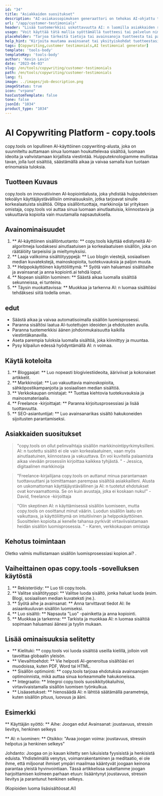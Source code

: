 ```yaml
---
id: "34"
title: "Asiakkaiden suositukset"
description: "AI-asiakassopimuksen generaattori on tehokas AI-ohjattu työkalu, joka auttaa luomaan realistisia ja kiinnostavia asiakkaiden suosituksia tuotteillesi tai palveluillesi.  Säästä aikaa ja vaivaa luomalla aitoja kuulostavia suosituksia, jotka korostavat tarjouksesi etuja ja arvoa."
url: "/app/customer-testimonials"
header: "Lisää tuotemerkkisi uskottavuutta AI: n luomilla asiakkaiden suosituksilla."
usage: "Voit käyttää tätä mallia syöttämällä tuotteesi tai palvelun nimi, avainsanat tai avainominaisuudet, samoin kuin kaikki asiakasnimet tai sijainnit, jotka haluat sisällyttää.  Tämä työkalu tuottaa sitten vakuuttavan ja kiinnostavan asiakkaan suosituksen panoksesi perusteella."
placeholder: "Tarjoa tärkeitä tietoja tai avainsanoja tuotteesta tai palvelusta, esim.  Tuotteen nimi, kuten 'joogamatto', avainominaisuudet, kuten 'ei liuku', 'ympäristöystävällinen' tai asiakasnimet ja sijainnit (valinnainen)."
help_hint: "Kirjoita muutama avainsanat tai yksityiskohdat tuotteestasi tai palvelustasi, ja luomme houkuttelevan asiakkaan suosituksen panoksesi perusteella.  Valinnaisesti voit myös tarjota asiakkaiden nimiä ja sijainteja."
tags: [Copywriting,customer testimonials,AI testimonial generator]
template: 'tools-body'
templateKey: 'tools-body'
author: 'Kevin Levin'
date: "2023-04-03"
slug: /en/tools/copywriting/customer-testimonials
path: /en/tools/copywriting/customer-testimonials
lang: fi
image: ../images/job-description.png
imageStatus: true
icon: "vrpano"
hasCustomTemplate: false
tone: false
jsonId: "1034"
product_type: "1034"
---
```

# AI Copywriting Platform - copy.tools

copy.tools on lopullinen AI-käyttöinen copywriting-alusta, joka on suunniteltu auttamaan sinua luomaan houkuttelevaa sisältöä, luomaan ideoita ja vahvistamaan kirjallista viestintää.  Huipputeknologiamme mullistaa tavan, jolla luot sisältöä, säästämällä aikaa ja vaivaa samalla kun tuotaan erinomaisia ​​tuloksia.

## Tuotteen Kuvaus

copy.tools on innovatiivinen AI-kopiointialusta, joka yhdistää huipputeknisen tekoälyn käyttäjäystävällisiin ominaisuuksiin, jotka tarjoavat sinulle korkealaatuista sisältöä.  Olitpa sisällöntuottaja, markkinoija tai yrityksen omistaja, copy.tools voi auttaa sinua luomaan ainutlaatuisia, kiinnostavia ja vakuuttavia kopioita vain muutamalla napsautuksella.

## Avainominaisuudet

1. ** AI-käyttöinen sisällöntuotanto: ** copy.tools käyttää edistyneitä AI-algoritmeja luodaksesi ainutlaatuisen ja korkealaatuisen sisällön, joka on räätälöity tarpeisiisi ja mieltymyksiisi.
 2. ** Laaja valikoima sisältötyyppejä: ** Luo blogin viestejä, sosiaalisen median kuvatekstejä, mainoskopioita, tuotekuvauksia ja paljon muuta.
 3. ** Helppokäyttöinen käyttöliittymä: ** Syötä vain haluamasi sisältöaihe ja avainsanat ja anna kopiointi.ai tehdä loput.
 4. ** Nopean sisällön luominen: ** Säästä aikaa luomalla sisältöä sekunneissa, ei tunteina.
 5. ** Täysin muokattavissa: ** Muokkaa ja tarkenna AI: n luomaa sisältöäsi tehdäksesi siitä todella oman.

## edut

- Säästä aikaa ja vaivaa automatisoimalla sisällön luomisprosessi.
 - Paranna sisältösi laatua AI-tuotettujen ideoiden ja ehdotusten avulla.
 - Paranna tuotemerkkisi äänen johdonmukaisuutta kaikilla viestintäkanavilla.
 - Aseta parempia tuloksia luomalla sisältöä, joka kiinnittyy ja muuntaa.
 - Pysy kilpailun edessä hyödyntämällä AI: n voimaa.

## Käytä koteloita

1. ** Bloggaajat: ** Luo nopeasti blogiviestiideoita, ääriviivat ja kokonaiset artikkelit.
 2. ** Markkinoijat: ** Luo vakuuttavia mainoskopioita, sähköpostikampanjoita ja sosiaalisen median sisältöä.
 3. ** Verkkokaupan omistajat: ** Tuottaa kiehtovia tuotekuvauksia ja mainosmateriaalia.
 4. ** Freelance -kirjoittajat: ** Paranna kirjoitusprosessiasi ja lisää tuottavuutta.
 5. ** SEO-asiantuntijat: ** Luo avainsanarikas sisältö hakukoneiden sijoitusten parantamiseksi.

## Asiakkaiden suositukset

> "copy.tools on ollut pelinvaihtaja sisällön markkinointipyrkimyksilleni. AI: n tuotettu sisältö ei ole vain korkealaatuinen, vaan myös ainutlaatuinen, kiinnostava ja vakuuttava. En voi kuvitella palaamista aikaa vievään prosessiin  kirjoittaa kaikkea tyhjästä. "  - Jessica, digitaalinen markkinoija

> "Freelance-kirjailijana copy.tools on auttanut minua parantamaan tuottavuuttani ja toimittamaan parempaa sisältöä asiakkailleni. Alusta on uskomattoman käyttäjäystävällinen ja AI: n tuotetut ehdotukset ovat korvaamattomia. Se on kuin avustaja, joka ei koskaan nuku!"  - David, freelance -kirjoittaja

> "Olin skeptinen AI: n käyttämisessä sisällön luomiseen, mutta copy.tools on osoittanut minut väärin. Luodun sisällön laatu on vaikuttava, ja käyttöliittymä on intuitiivinen ja helppokäyttöinen. Suosittelen kopioita.ai kenelle tahansa  pyrkivät virtaviivaistamaan heidän sisällön luomisprosessia. "  - Karen, verkkokaupan omistaja

## Kehotus toimintaan

Oletko valmis mullistamaan sisällön luomisprosessiasi kopion.ai?  .

## Vaiheittainen opas copy.tools -sovelluksen käytöstä

1. ** Rekisteröidy: ** Luo tili copy.tools.
 2. ** Valitse sisältötyyppi: ** Valitse luoda sisältö, jonka haluat luoda (esim. Blogi, sosiaalisen median kuvateksti jne.).
 3. ** Syötä aihe ja avainsanat: ** Anna tarvittavat tiedot AI: lle asiaankuuluvan sisällön luomiseksi.
 4. ** Luo sisältö: ** Napsauta "Luo" -painiketta ja anna kopiointi.
 5. ** Muokkaa ja tarkenna: ** Tarkista ja muokkaa AI: n luomaa sisältöä sopimaan haluamasi äänesi ja tyylin mukaan.

## Lisää ominaisuuksia selitetty

- ** Kielituki: ** copy.tools voi luoda sisältöä useilla kielillä, jolloin voit tavoittaa globaalin yleisön.
 - ** Vievaihtoehdot: ** Vie helposti AI-generoitua sisältöäsi eri muodoissa, kuten PDF, Word tai HTML.
 - ** Sisällön optimointi: ** copy.tools tarjoaa ehdotuksia avainsanojen optimoinnista, mikä auttaa sinua korkeammalle hakukoneissa.
 - ** Integraatio: ** Integroi copy.tools suosikkityökaluihisi, virtaviivaistamalla sisällön luomisen työnkulkua.
 - ** Lisäasetukset: ** hienosäädä AI: n lähtöä säätämällä parametreja, kuten sisällön pituus, luovuus ja ääni.

## Esimerkki

** Käyttäjän syöttö: **
 Aihe: Joogan edut
 Avainsanat: joustavuus, stressin lievitys, henkinen selkeys

** AI: n luominen: **
 Otsikko: "Avaa joogan voima: joustavuus, stressin helpotus ja henkinen selkeys"

Johdanto: Joogaa on jo kauan kiitetty sen lukuisista fyysisistä ja henkisistä eduista.  Yhdistelmällä venytys, voimanrakentaminen ja meditaatio, ei ole ihme, että miljoonat ihmiset ympäri maailmaa kääntyvät joogaan keinona parantaa yleistä hyvinvointiaan.  Tässä artikkelissa sukeltamme joogan harjoittamisen kolmeen parhaan etuun: lisääntynyt joustavuus, stressin lievitys ja parantunut henkinen selkeys.

(Kopioiden luoma lisäsisältöosat.AI)
